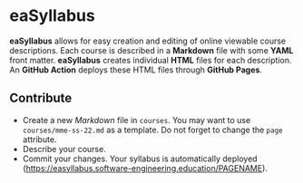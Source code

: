 # eaSyllabus

**eaSyllabus** allows for easy creation and editing of online viewable course descriptions. Each course is described in a **Markdown** file with some **YAML** front matter. **eaSyllabus** creates individual **HTML** files for each description. An **GitHub Action** deploys these HTML files through **GitHub Pages**.

## Contribute

- Create a new _Markdown_ file in `courses`. You may want to use `courses/mme-ss-22.md` as a template. Do not forget to change the `page` attribute.
- Describe your course.
- Commit your changes. Your syllabus is automatically deployed (https://easyllabus.software-engineering.education/PAGENAME).